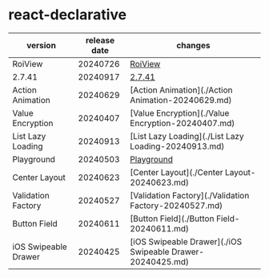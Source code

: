 # react-declarative	


|version|release date|changes|
|---|---|---|
|RoiView|20240726|[RoiView](./RoiView-20240726.md)|
|2.7.41|20240917|[2.7.41](./2.7.41-20240917.md)|
|Action Animation|20240629|[Action Animation](./Action Animation-20240629.md)|
|Value Encryption|20240407|[Value Encryption](./Value Encryption-20240407.md)|
|List Lazy Loading|20240913|[List Lazy Loading](./List Lazy Loading-20240913.md)|
|Playground|20240503|[Playground](./Playground-20240503.md)|
|Center Layout|20240623|[Center Layout](./Center Layout-20240623.md)|
|Validation Factory|20240527|[Validation Factory](./Validation Factory-20240527.md)|
|Button Field|20240611|[Button Field](./Button Field-20240611.md)|
|iOS Swipeable Drawer|20240425|[iOS Swipeable Drawer](./iOS Swipeable Drawer-20240425.md)|
